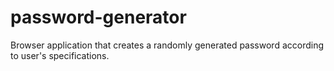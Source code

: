 # password-generator
Browser application that creates a randomly generated password according to user's specifications.
